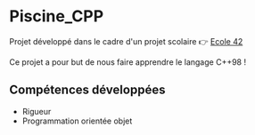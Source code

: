 # Piscine_CPP
Projet développé dans le cadre d'un projet scolaire 👉 [Ecole 42](https://42.fr/)  

Ce projet a pour but de nous faire apprendre le langage C++98 !  

## Compétences développées

* Rigueur
* Programmation orientée objet
